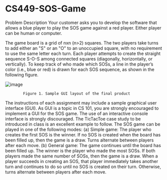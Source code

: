 # CS449-SOS-Game

Problem Description
Your customer asks you to develop the software that allows a blue player to play the SOS game against a red player. Either player can be human or computer.    

The game board is a grid of nxn (n>2) squares. The two players take turns to add either an "S" or an "O" to an unoccupied square, with no requirement to use the same letter each turn. Each player attempts to create the straight sequence S-O-S among connected squares (diagonally, horizontally, or vertically). To keep track of who made which SOSs, a line in the player’s color (i.e., blue or red) is drawn for each SOS sequence, as shown in the following figure.

![image](https://github.com/user-attachments/assets/68fc682f-aeb9-48ad-8b51-de21cdc8ce7f)



			Figure 1. Sample GUI layout of the final product
The instructions of each assignment may include a sample graphical user interface (GUI). As GUI is a topic in CS 101, you are strongly encouraged to implement a GUI for the SOS game.  The use of an interactive console interface is strongly discouraged. The TicTacToe case study to be introduced in class is an excellent example to follow. 
The SOS game can be played in one of the following modes: 
(a)	Simple game: The player who creates the first SOS is the winner. If no SOS is created when the board has been filled up, then the game is a draw. Turns alternate between players after each move.
(b)	General game: The game continues until the board has been filled up. The winner is the player who made the most SOSs. If both players made the same number of SOSs, then the game is a draw. When a player succeeds in creating an SOS, that player immediately takes another turn and continues to do so until no SOS is created on their turn. Otherwise, turns alternate between players after each move.
